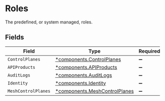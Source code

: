 # Roles

The predefined, or system managed, roles.


## Fields

| Field                                                                         | Type                                                                          | Required                                                                      | Description                                                                   |
| ----------------------------------------------------------------------------- | ----------------------------------------------------------------------------- | ----------------------------------------------------------------------------- | ----------------------------------------------------------------------------- |
| `ControlPlanes`                                                               | [*components.ControlPlanes](../../models/components/controlplanes.md)         | :heavy_minus_sign:                                                            | N/A                                                                           |
| `APIProducts`                                                                 | [*components.APIProducts](../../models/components/apiproducts.md)             | :heavy_minus_sign:                                                            | N/A                                                                           |
| `AuditLogs`                                                                   | [*components.AuditLogs](../../models/components/auditlogs.md)                 | :heavy_minus_sign:                                                            | N/A                                                                           |
| `Identity`                                                                    | [*components.Identity](../../models/components/identity.md)                   | :heavy_minus_sign:                                                            | N/A                                                                           |
| `MeshControlPlanes`                                                           | [*components.MeshControlPlanes](../../models/components/meshcontrolplanes.md) | :heavy_minus_sign:                                                            | N/A                                                                           |